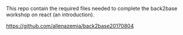 This repo contain the required files needed to complete the back2base workshop on react (an introduction).

https://github.com/allenazemia/back2base20170804
